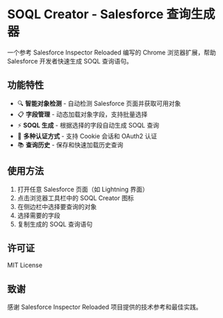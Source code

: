 # SOQL Creator - Salesforce 查询生成器

一个参考 Salesforce Inspector Reloaded 编写的 Chrome 浏览器扩展，帮助 Salesforce 开发者快速生成 SOQL 查询语句。

## 功能特性

- 🔍 **智能对象检测** - 自动检测 Salesforce 页面并获取可用对象
- 📋 **字段管理** - 动态加载对象字段，支持批量选择
- ⚡ **SOQL 生成** - 根据选择的字段自动生成 SOQL 查询
- 🔐 **多种认证方式** - 支持 Cookie 会话和 OAuth2 认证
- 📚 **查询历史** - 保存和快速加载历史查询

## 使用方法

1. 打开任意 Salesforce 页面（如 Lightning 界面）
2. 点击浏览器工具栏中的 SOQL Creator 图标
3. 在侧边栏中选择要查询的对象
4. 选择需要的字段
5. 复制生成的 SOQL 查询语句

## 许可证

MIT License

## 致谢

感谢 Salesforce Inspector Reloaded 项目提供的技术参考和最佳实践。
